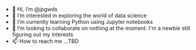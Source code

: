 - 👋 Hi, I’m @jpgwds
- 👀 I’m interested in exploring the world of data science
- 🌱 I’m currently learning Python using Jupyter notebooks
- 💞️ I’m looking to collaborate on nothing at the moment.  I'm a newbie still figuring out my interests 
- 📫 How to reach me ...TBD

<!---
jpgwds/jpgwds is a ✨ special ✨ repository because its `README.md` (this file) appears on your GitHub profile.
You can click the Preview link to take a look at your changes.
--->
